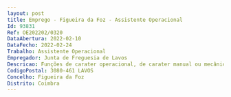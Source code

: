```yaml
--- 
layout: post
title: Emprego - Figueira da Foz - Assistente Operacional
Id: 93831
Ref: OE202202/0320
DataAbertura: 2022-02-10
DataFecho: 2022-02-24
Trabalho: Assistente Operacional
Empregador: Junta de Freguesia de Lavos
Descricao: Funções de carater operacional, de carater manual ou mecânico, que consiste na limpeza, manutenção e conservação de espaço público e realização de todos os serviços cemiteriais
CodigoPostal: 3080-461 LAVOS
Concelho: Figueira da Foz
Distrito: Coimbra
--- 
```

